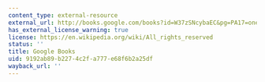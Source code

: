 ```yaml
---
content_type: external-resource
external_url: http://books.google.com/books?id=W37zSNcybaEC&pg=PA17=onepage#v=onepage&q&f=false
has_external_license_warning: true
license: https://en.wikipedia.org/wiki/All_rights_reserved
status: ''
title: Google Books
uid: 9192ab89-b227-4c2f-a777-e68f6b2a25df
wayback_url: ''
---
```

